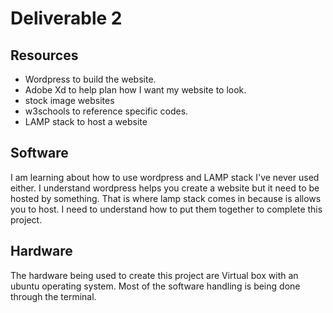 # Deliverable 2
## Resources
* Wordpress to build the website.
* Adobe Xd to help plan how I want my website to look.
* stock image websites 
* w3schools to reference specific codes.
* LAMP stack to host a website
## Software
I am learning about how to use wordpress and LAMP stack I've never used either. I understand wordpress helps you create a website but it need to be hosted by something. That is where lamp stack comes in because is allows you to host. I need to understand how to put them together to complete this project.
## Hardware
The hardware being used to create this project are Virtual box with an ubuntu operating system. Most of the software handling is being done through the terminal.
